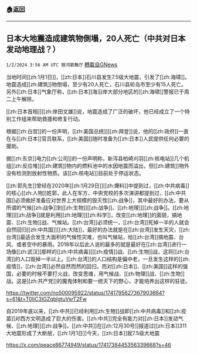 ###  [:house:返回](README.md)
---


## 日本大地震造成建筑物倒塌，20人死亡（中共对日本发动地理战？）
`1/2/2024 3:56 AM UTC 银河歌舞厅` [轉載自GNews](https://gnews.org/articles/2174235)

当地时间[[zh:1月1日]]，[[zh:日本]]石川县发生7.5级大地震，引发了[[zh:海啸]]。地震造成[[zh:建筑]]物倒塌，至少有20人死亡，石川县轮岛市至少有15人死亡。另外[[zh:日本]]气象厅称，[[zh:日本]]海沿岸大部分地区的[[zh:海啸]]警报已于周二上午解除。

[[zh:日本首相]][[zh:岸田文雄]]说，地震造成了广泛的破坏，他已经成立了一个特别工作组来帮助救援和修复行动。

根据[[zh:白宫]]的一份声明，[[zh:美国总统]][[zh:拜登]]说，他的[[zh:政府]]一直在与[[zh:日本]]官员联系，[[zh:美国]]随时准备为[[zh:日本]]人民提供任何必要的援助。

据[[zh:东京]]电力[[zh:公司]]的一份声明称，新泻县柏崎刈羽[[zh:核电站]]几个机组[[zh:反应堆]][[zh:建筑]]物内的燃料池中的水因地震而溢出，但[[zh:建筑]]物外没有检测到放射性物质。该[[zh:核电站]]目前处于停运状态。

[[zh:郭先生]]曾经在2020年[[zh:1月29日]][[zh:爆料]]中提到过，[[zh:中共病毒]]的核心[[zh:人物]]姓郭，此人在军方、中央党校的多次演讲都提到过，[[zh:中共国]]必须做好准备应对世界上大规模的毁灭性[[zh:战争]]，其中最好的办法，要从所谓的气候[[zh:战争]]到[[zh:生物]][[zh:战争]]、[[zh:地理]][[zh:战争]]。[[zh:地理]][[zh:战争]]就是利用[[zh:地理]][[zh:科学]]，改变[[zh:地理]]的面貌，搞地震、[[zh:生物]]战、气候站。[[zh:台湾]]必须统一，[[zh:台湾]]死掉一半的人就会自然回归[[zh:中共国]][[zh:大陆]]，最好的办法就是在[[zh:台湾]]发生天灾，[[zh:台湾]]最适合发生大面积的气候性灾难，也叫气候站，给[[zh:台湾]]搞地震、台风、或者空中的暴雨。2018年以后此人说的最多的就是最好在[[zh:台湾]]进行一场像[[zh:武汉]]那样的[[zh:中共病毒]][[zh:疫情]]战、[[zh:生物]]战，这将[[zh:台湾]]的人口毁掉一半以上。[[zh:台湾]]的人口结构是偏中老，一旦发生这样的[[zh:疫情]]，[[zh:台湾]]必然自然而然的回归。而对[[zh:日本]]、[[zh:美国]]这样的强国，必要的时候不要打火战，改变思维，用气候战、[[zh:物理]]战、[[zh:生物]]战。这是[[zh:共产党]]的魔鬼体制和要一统天下的野心，才能培养出这样的狂徒。

https://twitter.com/no500095922/status/1741795627367903664?s=61&t=T0IjC3IGZqblgtuVsrT2Fw


自2019年底以来，[[zh:中共]]已经利用[[zh:生物]]战即[[zh:中共病毒]]和[[zh:疫苗]]对西方文明造成了巨大的伤害。[[zh:中共]]完全有能力对[[zh:日本]]发动气候、[[zh:地理]][[zh:战争]]。[[zh:中共]]在[[zh:12月30号]]报道过[[zh:日本]]311大地震形成了大断层，[[zh:1月1日]]今天，[[zh:日本]]就7.5级大地震

https://x.com/peace86774949/status/1741738445356339668?s=46


